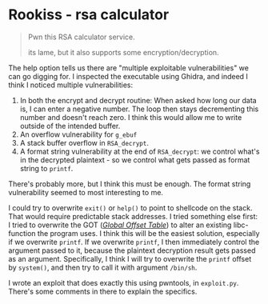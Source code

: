 # Rookiss - rsa calculator

> Pwn this RSA calculator service.
>
> its lame, but it also supports some encryption/decryption.

The help option tells us there are "multiple exploitable vulnerabilities" we can go digging for. I inspected the executable using Ghidra, and indeed I think I noticed multiple vulnerabilities:

1. In both the encrypt and decrypt routine: When asked how long our data is, I can enter a negative number. The loop then stays decrementing this number and doesn't reach zero. I think this would allow me to write outside of the intended buffer.
2. An overflow vulnerability for `g_ebuf`
3. A stack buffer overflow in `RSA_decrypt`.
4. A format string vulnerability at the end of `RSA_decrypt`: we control what's in the decrypted plaintext - so we control what gets passed as format string to `printf`.

There's probably more, but I think this must be enough. The format string vulnerability seemed to most interesting to me. 

I could try to overwrite `exit()` or `help()` to point to shellcode on the stack. That would require predictable stack addresses. I tried something else first: I tried to overwrite the GOT ([*Global Offset Table*](https://en.wikipedia.org/wiki/Global_Offset_Table)) to alter an existing libc-function the program uses. I think this will be the easiest solution, especially if we overwrite `printf`. If we overwrite `printf`, I then immediately control the argument passed to it, because the plaintext decryption result gets passed as an argument. Specifically, I think I will try to overwrite the `printf` offset by `system()`, and then try to call it with argument `/bin/sh`.

I wrote an exploit that does exactly this using pwntools, in `exploit.py`. There's some comments in there to explain the specifics.
